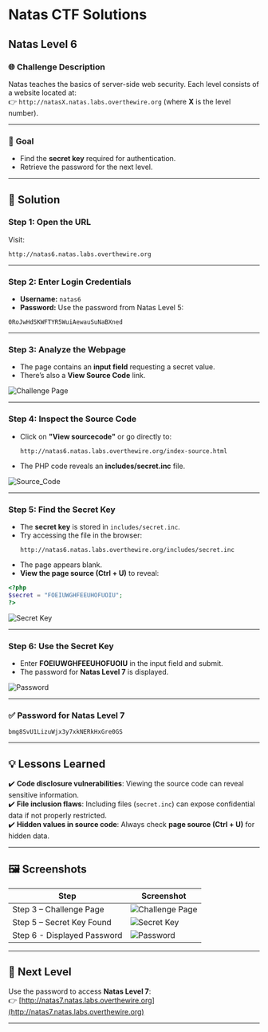 # Natas CTF Solutions  

## Natas Level 6  

### 🌐 **Challenge Description**  
Natas teaches the basics of server-side web security. Each level consists of a website located at:  
👉 `http://natasX.natas.labs.overthewire.org` (where **X** is the level number).  

---

### 🎯 **Goal**  
- Find the **secret key** required for authentication.  
- Retrieve the password for the next level.  

---

## 🚀 **Solution**  

### **Step 1: Open the URL**  
Visit:  
```  
http://natas6.natas.labs.overthewire.org  
```  

---

### **Step 2: Enter Login Credentials**  
- **Username:** `natas6`  
- **Password:** Use the password from Natas Level 5:  
```
0RoJwHdSKWFTYR5WuiAewauSuNaBXned
```  

---

### **Step 3: Analyze the Webpage**  
- The page contains an **input field** requesting a secret value.  
- There’s also a **View Source Code** link.  

![Challenge Page](https://github.com/user-attachments/assets/13e5ae42-6ed7-4e5f-a6dc-fa81d4bc35ad) 

---

### **Step 4: Inspect the Source Code**  
- Click on **"View sourcecode"** or go directly to:  
  ```
  http://natas6.natas.labs.overthewire.org/index-source.html
  ```
- The PHP code reveals an **includes/secret.inc** file.  

![Source_Code](https://github.com/user-attachments/assets/2970c78c-7e6a-4262-8406-f31f53af1d0e)

---

### **Step 5: Find the Secret Key**  
- The **secret key** is stored in `includes/secret.inc`.  
- Try accessing the file in the browser:  
  ```
  http://natas6.natas.labs.overthewire.org/includes/secret.inc
  ```
- The page appears blank.  
- **View the page source (Ctrl + U)** to reveal:  

```php
<?php
$secret = "FOEIUWGHFEEUHOFUOIU";
?>
```

![Secret Key](https://github.com/user-attachments/assets/a694f23f-53a0-46a7-ab8d-0059153b06ba)

---

### **Step 6: Use the Secret Key**  
- Enter **FOEIUWGHFEEUHOFUOIU** in the input field and submit.  
- The password for **Natas Level 7** is displayed.  

![Password](https://github.com/user-attachments/assets/102d1460-195b-4f9c-9f88-07996dbf2583)

---

### **✅ Password for Natas Level 7**  
```
bmg8SvU1LizuWjx3y7xkNERkHxGre0GS
```  

---

## 💡 **Lessons Learned**  
✔️ **Code disclosure vulnerabilities**: Viewing the source code can reveal sensitive information.  
✔️ **File inclusion flaws**: Including files (`secret.inc`) can expose confidential data if not properly restricted.  
✔️ **Hidden values in source code**: Always check **page source (Ctrl + U)** for hidden data.  

---

## 🖼️ **Screenshots**  
| Step | Screenshot |  
|------|------------|  
| Step 3 – Challenge Page | ![Challenge Page](https://github.com/user-attachments/assets/13e5ae42-6ed7-4e5f-a6dc-fa81d4bc35ad) |  
| Step 5 – Secret Key Found | ![Secret Key](https://github.com/user-attachments/assets/a694f23f-53a0-46a7-ab8d-0059153b06ba) | 
| Step 6 - Displayed Password | ![Password](https://github.com/user-attachments/assets/102d1460-195b-4f9c-9f88-07996dbf2583) |

---

## 🎯 **Next Level**  
Use the password to access **Natas Level 7**:  
👉 [http://natas7.natas.labs.overthewire.org](http://natas7.natas.labs.overthewire.org)  

---
